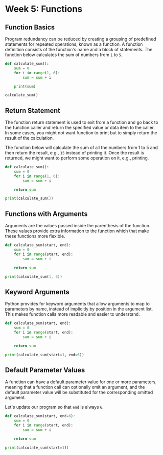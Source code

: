 # Week 5: Functions

## Function Basics
Program redundancy can be reduced by creating a grouping of predefined statements for repeated operations, known as a function. A function definition consists of the function's name and a block of statements. The function below calculates the sum of numbers from `1` to `5`.
```python
def calculate_sum():
    sum = 0
    for i in range(1, 6):
        sum = sum + i

    print(sum)

calculate_sum()
```

## Return Statement
The function return statement is used to exit from a function and go back to the function caller and return the specified value or data item to the caller. In some cases, you might not want function to print but to simply return the result of the calculation.

The function below will calculate the sum of all the numbers from 1 to 5 and then return the result, e.g., `15` instead of printing it. Once the result is returned, we might want to perform some operation on it, e.g., printing.
```python
def calculate_sum():
    sum = 0
    for i in range(1, 6):
        sum = sum + i

    return sum

print(calculate_sum())
```

## Functions with Arguments

Arguments are the values passed inside the parenthesis of the function. These values provide extra information to the function which that make these functions more flexible.


```python
def calculate_sum(start, end):
    sum = 0
    for i in range(start, end):
        sum = sum + i

    return sum

print(calculate_sum(1, 6))
```

## Keyword Arguments
Python provides for keyword arguments that allow arguments to map to parameters by name, instead of implicitly by position in the argument list. This makes function calls more readable and easier to understand.

```python
def calculate_sum(start, end):
    sum = 0
    for i in range(start, end):
        sum = sum + i

    return sum

print(calculate_sum(start=1, end=6))
```

## Default Parameter Values
A function can have a default parameter value for one or more parameters, meaning that a function call can optionally omit an argument, and the default parameter value will be substituted for the corresponding omitted argument.

Let's update our program so that `end` is always `6`.
```python
def calculate_sum(start, end=6):
    sum = 0
    for i in range(start, end):
        sum = sum + i

    return sum

print(calculate_sum(start=1))
```
